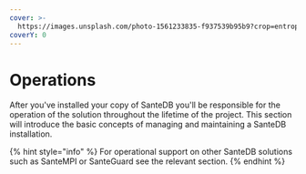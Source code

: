 ```yaml
---
cover: >-
  https://images.unsplash.com/photo-1561233835-f937539b95b9?crop=entropy&cs=srgb&fm=jpg&ixid=MnwxOTcwMjR8MHwxfHNlYXJjaHw1fHxzZXJ2ZXJ8ZW58MHx8fHwxNjM0MTU3MTE1&ixlib=rb-1.2.1&q=85
coverY: 0
---
```


# Operations

After you've installed your copy of SanteDB you'll be responsible for the operation of the solution throughout the lifetime of the project. This section will introduce the basic concepts of managing and maintaining a SanteDB installation.

{% hint style="info" %}
For operational support on other SanteDB solutions such as SanteMPI or SanteGuard see the relevant section.
{% endhint %}
